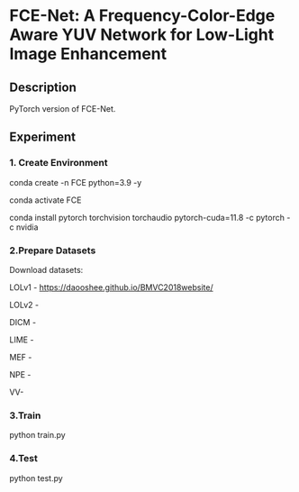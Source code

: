 # FCE-Net: A Frequency-Color-Edge Aware YUV Network for Low-Light Image Enhancement

## Description
PyTorch version of FCE-Net.

## Experiment
### 1. Create Environment
conda create -n FCE python=3.9 -y

conda activate FCE

conda install pytorch torchvision torchaudio pytorch-cuda=11.8 -c pytorch -c nvidia

### 2.Prepare Datasets
Download datasets:

LOLv1 - https://daooshee.github.io/BMVC2018website/

LOLv2 - 

DICM - 

LIME - 

MEF - 

NPE - 

VV- 

### 3.Train
python train.py

### 4.Test
python test.py
